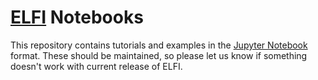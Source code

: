 # [ELFI](../elfi) Notebooks

This repository contains tutorials and examples in the [Jupyter Notebook](http://jupyter.org) format. These should be maintained, so please let us know if something doesn't work with current release of ELFI.
